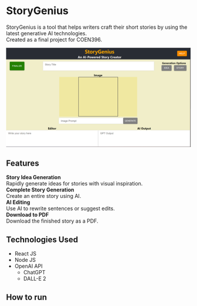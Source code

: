 # StoryGenius
StoryGenius is a tool that helps writers craft their short stories by using the latest 
generative AI technologies. \
Created as a final project for COEN396.

![storygenius_screenshot](public/storygenius_screenshot.png)

## Features
**Story Idea Generation** \
Rapidly generate ideas for stories with visual inspiration. \
**Complete Story Generation** \
Create an entire story using AI. \
**AI Editing** \
Use AI to rewrite sentences or suggest edits. \
**Download to PDF** \
Download the finished story as a PDF.

## Technologies Used
* React JS
* Node JS
* OpenAI API
    * ChatGPT
    * DALL-E 2

## How to run